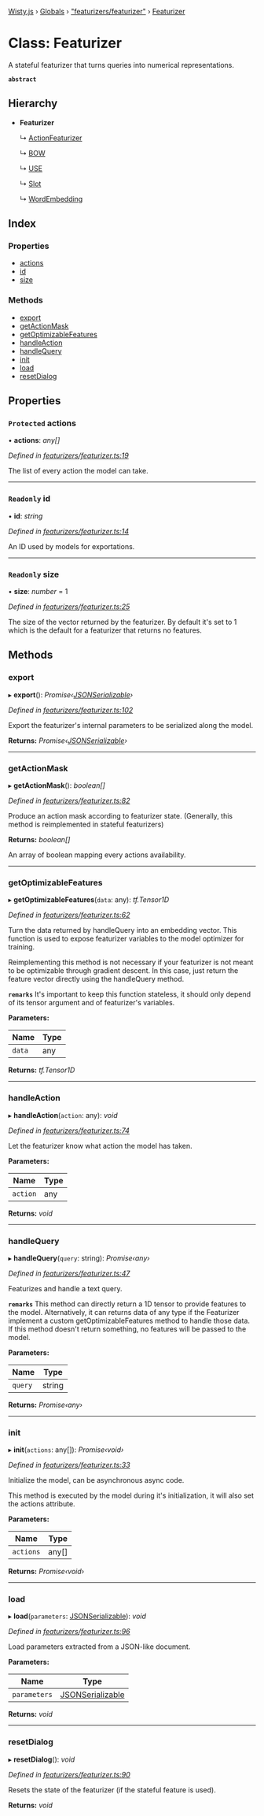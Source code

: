 [Wisty.js](../README.md) › [Globals](../globals.md) › ["featurizers/featurizer"](../modules/_featurizers_featurizer_.md) › [Featurizer](_featurizers_featurizer_.featurizer.md)

# Class: Featurizer

A stateful featurizer that turns queries into numerical representations.

**`abstract`** 

## Hierarchy

* **Featurizer**

  ↳ [ActionFeaturizer](_featurizers_action_featurizer_.actionfeaturizer.md)

  ↳ [BOW](_featurizers_bow_.bow.md)

  ↳ [USE](_featurizers_use_.use.md)

  ↳ [Slot](_slots_slot_.slot.md)

  ↳ [WordEmbedding](_featurizers_word_embedding_.wordembedding.md)

## Index

### Properties

* [actions](_featurizers_featurizer_.featurizer.md#protected-actions)
* [id](_featurizers_featurizer_.featurizer.md#readonly-id)
* [size](_featurizers_featurizer_.featurizer.md#readonly-size)

### Methods

* [export](_featurizers_featurizer_.featurizer.md#export)
* [getActionMask](_featurizers_featurizer_.featurizer.md#getactionmask)
* [getOptimizableFeatures](_featurizers_featurizer_.featurizer.md#getoptimizablefeatures)
* [handleAction](_featurizers_featurizer_.featurizer.md#handleaction)
* [handleQuery](_featurizers_featurizer_.featurizer.md#handlequery)
* [init](_featurizers_featurizer_.featurizer.md#init)
* [load](_featurizers_featurizer_.featurizer.md#load)
* [resetDialog](_featurizers_featurizer_.featurizer.md#resetdialog)

## Properties

### `Protected` actions

• **actions**: *any[]*

*Defined in [featurizers/featurizer.ts:19](https://github.com/the-new-sky/Wisty.js/blob/22c0b6f/src/featurizers/featurizer.ts#L19)*

The list of every action the model can take.

___

### `Readonly` id

• **id**: *string*

*Defined in [featurizers/featurizer.ts:14](https://github.com/the-new-sky/Wisty.js/blob/22c0b6f/src/featurizers/featurizer.ts#L14)*

An ID used by models for exportations.

___

### `Readonly` size

• **size**: *number* = 1

*Defined in [featurizers/featurizer.ts:25](https://github.com/the-new-sky/Wisty.js/blob/22c0b6f/src/featurizers/featurizer.ts#L25)*

The size of the vector returned by the featurizer.
By default it's set to 1 which is the default for a featurizer that returns no features.

## Methods

###  export

▸ **export**(): *Promise‹[JSONSerializable](../modules/_featurizers_featurizer_.md#jsonserializable)›*

*Defined in [featurizers/featurizer.ts:102](https://github.com/the-new-sky/Wisty.js/blob/22c0b6f/src/featurizers/featurizer.ts#L102)*

Export the featurizer's internal parameters to be serialized along the model.

**Returns:** *Promise‹[JSONSerializable](../modules/_featurizers_featurizer_.md#jsonserializable)›*

___

###  getActionMask

▸ **getActionMask**(): *boolean[]*

*Defined in [featurizers/featurizer.ts:82](https://github.com/the-new-sky/Wisty.js/blob/22c0b6f/src/featurizers/featurizer.ts#L82)*

Produce an action mask according to featurizer state.
(Generally, this method is reimplemented in stateful featurizers)

**Returns:** *boolean[]*

An array of boolean mapping every actions availability.

___

###  getOptimizableFeatures

▸ **getOptimizableFeatures**(`data`: any): *tf.Tensor1D*

*Defined in [featurizers/featurizer.ts:62](https://github.com/the-new-sky/Wisty.js/blob/22c0b6f/src/featurizers/featurizer.ts#L62)*

Turn the data returned by handleQuery into an embedding vector.
This function is used to expose featurizer variables to the model optimizer for training.

Reimplementing this method is not necessary if your featurizer is not meant to be optimizable
through gradient descent.
In this case, just return the feature vector directly using the handleQuery method.

**`remarks`** 
It's important to keep this function stateless, it should only depend of its tensor argument
and of featurizer's variables.

**Parameters:**

Name | Type |
------ | ------ |
`data` | any |

**Returns:** *tf.Tensor1D*

___

###  handleAction

▸ **handleAction**(`action`: any): *void*

*Defined in [featurizers/featurizer.ts:74](https://github.com/the-new-sky/Wisty.js/blob/22c0b6f/src/featurizers/featurizer.ts#L74)*

Let the featurizer know what action the model has taken.

**Parameters:**

Name | Type |
------ | ------ |
`action` | any |

**Returns:** *void*

___

###  handleQuery

▸ **handleQuery**(`query`: string): *Promise‹any›*

*Defined in [featurizers/featurizer.ts:47](https://github.com/the-new-sky/Wisty.js/blob/22c0b6f/src/featurizers/featurizer.ts#L47)*

Featurizes and handle a text query.

**`remarks`** 
This method can directly return a 1D tensor to provide features to the model.
Alternatively, it can returns data of any type if the Featurizer implement a custom
getOptimizableFeatures method to handle those data.
If this method doesn't return something, no features will be passed to the model.

**Parameters:**

Name | Type |
------ | ------ |
`query` | string |

**Returns:** *Promise‹any›*

___

###  init

▸ **init**(`actions`: any[]): *Promise‹void›*

*Defined in [featurizers/featurizer.ts:33](https://github.com/the-new-sky/Wisty.js/blob/22c0b6f/src/featurizers/featurizer.ts#L33)*

Initialize the model, can be asynchronous async code.

This method is executed by the model during it's initialization,
it will also set the actions attribute.

**Parameters:**

Name | Type |
------ | ------ |
`actions` | any[] |

**Returns:** *Promise‹void›*

___

###  load

▸ **load**(`parameters`: [JSONSerializable](../modules/_featurizers_featurizer_.md#jsonserializable)): *void*

*Defined in [featurizers/featurizer.ts:96](https://github.com/the-new-sky/Wisty.js/blob/22c0b6f/src/featurizers/featurizer.ts#L96)*

Load parameters extracted from a JSON-like document.

**Parameters:**

Name | Type |
------ | ------ |
`parameters` | [JSONSerializable](../modules/_featurizers_featurizer_.md#jsonserializable) |

**Returns:** *void*

___

###  resetDialog

▸ **resetDialog**(): *void*

*Defined in [featurizers/featurizer.ts:90](https://github.com/the-new-sky/Wisty.js/blob/22c0b6f/src/featurizers/featurizer.ts#L90)*

Resets the state of the featurizer (if the stateful feature is used).

**Returns:** *void*
